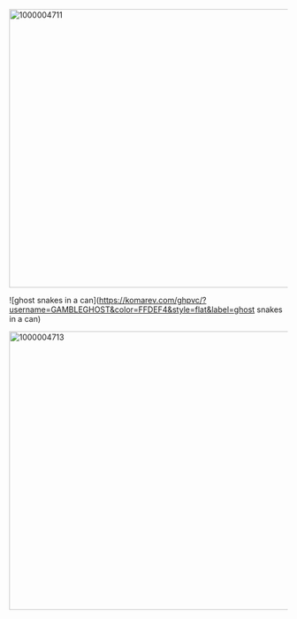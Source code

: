 
<img width="1006" height="504" alt="1000004711" src="https://github.com/user-attachments/assets/cc2b9bcb-a5e0-4051-9e10-719a83808c2c" />
 
![ghost snakes in a can](https://komarev.com/ghpvc/?username=GAMBLEGHOST&color=FFDEF4&style=flat&label=ghost snakes in a can)


<img width="1006" height="504" alt="1000004713" src="https://github.com/user-attachments/assets/01df725f-c647-4753-bec8-ddd22355c9aa" />

